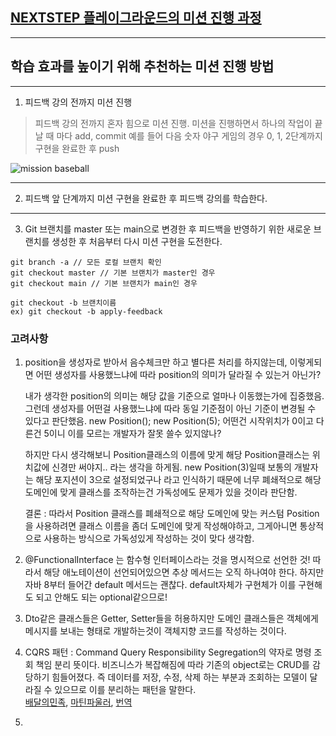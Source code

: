 ## [NEXTSTEP 플레이그라운드의 미션 진행 과정](https://github.com/next-step/nextstep-docs/blob/master/playground/README.md)

---
## 학습 효과를 높이기 위해 추천하는 미션 진행 방법

---
1. 피드백 강의 전까지 미션 진행 
> 피드백 강의 전까지 혼자 힘으로 미션 진행. 미션을 진행하면서 하나의 작업이 끝날 때 마다 add, commit
> 예를 들어 다음 숫자 야구 게임의 경우 0, 1, 2단계까지 구현을 완료한 후 push

![mission baseball](https://raw.githubusercontent.com/next-step/nextstep-docs/master/playground/images/mission_baseball.png)

---
2. 피드백 앞 단계까지 미션 구현을 완료한 후 피드백 강의를 학습한다.

---
3. Git 브랜치를 master 또는 main으로 변경한 후 피드백을 반영하기 위한 새로운 브랜치를 생성한 후 처음부터 다시 미션 구현을 도전한다.

```
git branch -a // 모든 로컬 브랜치 확인
git checkout master // 기본 브랜치가 master인 경우
git checkout main // 기본 브랜치가 main인 경우

git checkout -b 브랜치이름
ex) git checkout -b apply-feedback
```

### 고려사항
1. position을 생성자로 받아서 음수체크만 하고 별다른 처리를 하지않는데,
    이렇게되면 어떤 생성자를 사용했느냐에 따라 position의 의미가 달라질 수 있는거 아닌가?
    
    내가 생각한 position의 의미는 해당 값을 기준으로 얼마나 이동했는가에 집중했음.
    그런데 생성자를 어떤걸 사용했느냐에 따라 동일 기준점이 아닌 기준이 변경될 수 있다고 판단했음.
    new Position(); new Position(5); 어떤건 시작위치가 0이고 다른건 5이니 
    이를 모르는 개발자가 잘못 쓸수 있지않나? 
    
    하지만 다시 생각해보니 Position클래스의 이름에 맞게 해당 Position클래스는 위치값에 신경만 써야지..
    라는 생각을 하게됨. new Position(3)일때 보통의 개발자는 해당 포지션이 3으로 설정되었구나 라고 인식하기 때문에
    너무 폐쇄적으로 해당 도메인에 맞게 클래스를 조작하는건 가독성에도 문제가 있을 것이라 판단함.
    
    결론 : 따라서 Position 클래스를 폐쇄적으로 해당 도메인에 맞는 커스텀 Position을 사용하려면 
    클래스 이름을 좀더 도메인에 맞게 작성해야하고, 그게아니면 통상적으로 사용하는 방식으로 가독성있게
    작성하는 것이 맞다 생각함.

2. @FunctionalInterface 는 함수형 인터페이스라는 것을 명시적으로 선언한 것!
   따라서 해당 애노테이션이 선언되어있으면 추상 메서드는 오직 하나여야 한다.
   하지만 자바 8부터 들어간 default 메서드는 괜찮다.
   default자체가 구현체가 이를 구현해도 되고 안해도 되는 optional같으므로!

3. Dto같은 클래스들은 Getter, Setter들을 허용하지만 도메인 클래스들은 객체에게 메시지를 보내는 형태로 개발하는것이 
   객체지향 코드를 작성하는 것이다.
   
4. CQRS 패턴 : Command Query Responsibility Segregation의 약자로 명령 조회 책임 분리 뜻이다.
   비즈니스가 복잡해짐에 따라 기존의 object로는 CRUD를 감당하기 힘들어졌다. 즉 데이터를 저장, 수정, 삭제
   하는 부분과 조회하는 모델이 달라질 수 있으므로 이를 분리하는 패턴을 말한다.<br>
   [배달의민족](https://www.youtube.com/watch?v=BnS6343GTkY), 
   [마틴파울러](https://martinfowler.com/bliki/CQRS.html), [번역](https://www.popit.kr/cqrs-eventsourcing/)
   
5. 
